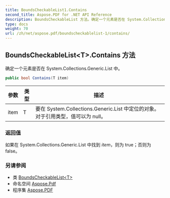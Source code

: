 ```yaml
---
title: BoundsCheckableList1.Contains
second_title: Aspose.PDF for .NET API Reference
description: BoundsCheckableList 方法。确定一个元素是否在 System.Collections.Generic.List 中
type: docs
weight: 70
url: /zh/net/aspose.pdf/boundscheckablelist-1/contains/
---
```

## BoundsCheckableList&lt;T&gt;.Contains 方法

确定一个元素是否在 System.Collections.Generic.List 中。

```csharp
public bool Contains(T item)
```

| 参数 | 类型 | 描述 |
| --- | --- | --- |
| item | T | 要在 System.Collections.Generic.List 中定位的对象。对于引用类型，值可以为 null。 |

### 返回值

如果在 System.Collections.Generic.List 中找到 *item*，则为 true；否则为 false。

### 另请参阅

* 类 [BoundsCheckableList&lt;T&gt;](../)
* 命名空间 [Aspose.Pdf](../../../aspose.pdf/)
* 程序集 [Aspose.PDF](../../../)